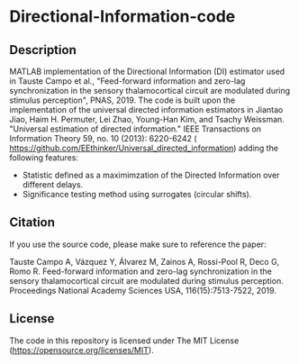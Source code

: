 # Directional-Information-code

## Description

MATLAB implementation of the Directional Information (DI) estimator used in 
Tauste Campo et al., "Feed-forward information and zero-lag synchronization in the sensory thalamocortical circuit are modulated during stimulus perception", PNAS, 2019. The code is built upon the implementation of the universal directed information estimators in Jiantao Jiao, Haim H. Permuter, Lei Zhao, Young-Han Kim, and Tsachy Weissman. "Universal estimation of directed information." IEEE Transactions on Information Theory 59, no. 10 (2013): 6220-6242 ( https://github.com/EEthinker/Universal_directed_information) adding the following features:
- Statistic defined as a maximimzation of the Directed Information over different delays.
- Significance testing method using surrogates (circular shifts).



## Citation
If you use the source code, please make sure to reference the paper:

Tauste Campo A, Vázquez Y, Álvarez M, Zainos A, Rossi-Pool R, Deco G, Romo R.  Feed-forward information and zero-lag synchronization in the sensory thalamocortical circuit are modulated during stimulus perception. Proceedings National Academy Sciences USA, 116(15):7513-7522, 2019.


## License
The code in this repository is licensed under The MIT License (https://opensource.org/licenses/MIT).
